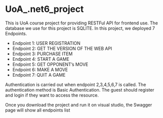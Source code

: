 # UoA_.net6_project
This is UoA course project for providing RESTFul API for frontend use. The database we use for this project is SQLITE. In this project, we deployed 7 Endpoints. 
<ul>
  <li>Endpoint 1: USER REGISTRATION</li>
  <li>Endpoint 2: GET THE VERSION OF THE WEB API</li>
  <li>Endpoint 3: PURCHASE ITEM</li>
  <li>Endpoint 4: START A GAME</li>
  <li>Endpoint 5: GET OPPONENT’s MOVE</li>
  <li>Endpoint 6: MAKE A MOVE</li>
  <li>Endpoint 7: QUIT A GAME</li>
</ul>
<p>Authentication is carried out when endpoint 2,3,4,5,6,7 is called. The authentication method is Basic Authentication. The guest should register and login if they want to access the resource.</p>
<p>Once you download the project and run it on visual studio, the Swagger page will show all endpoints list</p>
